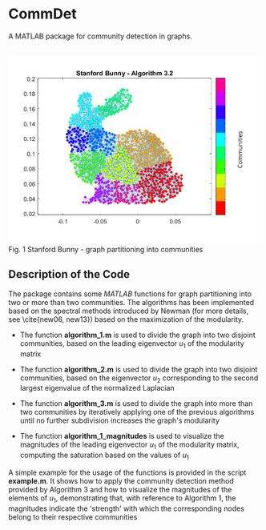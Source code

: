 # CommDet

A MATLAB package for community detection in graphs.

<br>

<img src="bunny_3_2.png" width="500"> 
Fig. 1 Stanford Bunny - graph partitioning into communities

Description of the Code
-----------------------

The package contains some *MATLAB* functions for graph partitioning into two or more than two communities. The algorithms has been implemented based on the spectral methods introduced by Newman (for more details, see \cite{new06, new13}) based on the maximization of the modularity.

- The function **algorithm_1.m** is used to divide the graph into two disjoint communities, based on the leading eigenvector $u_1$ of the modularity matrix

-	The function **algorithm_2.m** is used to divide the graph into two disjoint communities, based on the eigenvector $u_2$ corresponding to the second largest eigenvalue of the normalized Laplacian

- The function **algorithm_3.m** is used to divide the graph into more than two communities by iteratively applying one of the previous algorithms until no further subdivision increases the graph's modularity

-	The function **algorithm_1_magnitudes** is used to visualize the magnitudes of the leading eigenvector $u_1$ of the modularity matrix, computing the saturation based on the values of $u_1$

A simple example for the usage of the functions is provided in the script **example.m**. It shows how to apply the community detection method provided by Algorithm 3 and how to visualize the magnitudes of the elements of $u_1$, demonstrating that, with reference to Algorithm 1, the magnitudes indicate the 'strength' with which the corresponding nodes belong to their respective communities

<br>
